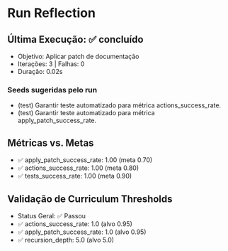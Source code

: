 # Run Reflection

## Última Execução: ✅ concluído
- Objetivo: Aplicar patch de documentação
- Iterações: 3 | Falhas: 0
- Duração: 0.02s

### Seeds sugeridas pelo run
- (test) Garantir teste automatizado para métrica actions_success_rate.
- (test) Garantir teste automatizado para métrica apply_patch_success_rate.

## Métricas vs. Metas
- ✅ apply_patch_success_rate: 1.00 (meta 0.70)
- ✅ actions_success_rate: 1.00 (meta 0.80)
- ✅ tests_success_rate: 1.00 (meta 0.90)

## Validação de Curriculum Thresholds
- Status Geral: ✅ Passou
- ✅ actions_success_rate: 1.0 (alvo 0.95)
- ✅ apply_patch_success_rate: 1.0 (alvo 0.95)
- ✅ recursion_depth: 5.0 (alvo 5.0)